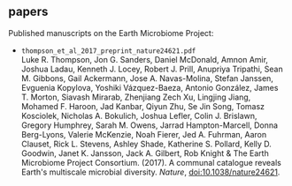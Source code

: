 ## papers

Published manuscripts on the Earth Microbiome Project:

* `thompson_et_al_2017_preprint_nature24621.pdf` <br> Luke R. Thompson, Jon G. Sanders, Daniel McDonald, Amnon Amir, Joshua Ladau, Kenneth J. Locey, Robert J. Prill, Anupriya Tripathi, Sean M. Gibbons, Gail Ackermann, Jose A. Navas-Molina, Stefan Janssen, Evguenia Kopylova, Yoshiki Vázquez-Baeza, Antonio González, James T. Morton, Siavash Mirarab, Zhenjiang Zech Xu, Lingjing Jiang, Mohamed F. Haroon, Jad Kanbar, Qiyun Zhu, Se Jin Song, Tomasz Kosciolek, Nicholas A. Bokulich, Joshua Lefler, Colin J. Brislawn, Gregory Humphrey, Sarah M. Owens, Jarrad Hampton-Marcell, Donna Berg-Lyons, Valerie McKenzie, Noah Fierer, Jed A. Fuhrman, Aaron Clauset, Rick L. Stevens, Ashley Shade, Katherine S. Pollard, Kelly D. Goodwin, Janet K. Jansson, Jack A. Gilbert, Rob Knight & The Earth Microbiome Project Consortium. (2017). A communal catalogue reveals Earth's multiscale microbial diversity. *Nature*, [doi:10.1038/nature24621](http://doi.org/10.1038/nature24621).
